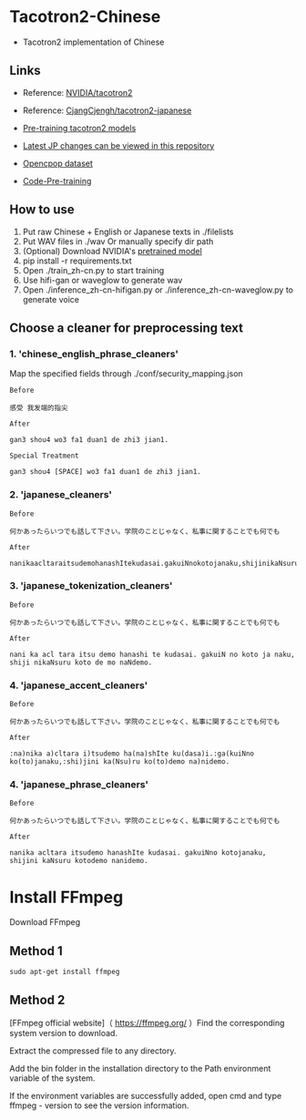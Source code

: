 # Tacotron2-Chinese

- Tacotron2 implementation of Chinese

## Links

- Reference: [NVIDIA/tacotron2](https://github.com/NVIDIA/tacotron2)

- Reference: [CjangCjengh/tacotron2-japanese](https://github.com/CjangCjengh/tacotron2-japanese)

- [Pre-training tacotron2 models](https://github.com/CjangCjengh/TTSModels)

- [Latest JP changes can be viewed in this repository](https://github.com/StarxSky/tacotron2-JP)

- [Opencpop dataset](https://wenet.org.cn/opencpop/)

- [Code-Pre-training](https://pan.baidu.com/s/13cl40S3YN4g9wMjd6vfpTA?pwd=hm7g)

## How to use

1. Put raw Chinese + English or Japanese texts in ./filelists
2. Put WAV files in ./wav Or manually specify dir path
3. (Optional) Download NVIDIA's [pretrained model](https://drive.google.com/file/d/1c5ZTuT7J08wLUoVZ2KkUs_VdZuJ86ZqA/view?usp=sharing)
4. pip install -r requirements.txt
5. Open ./train_zh-cn.py to start training
6. Use hifi-gan or waveglow to generate wav
7. Open ./inference_zh-cn-hifigan.py or ./inference_zh-cn-waveglow.py to generate voice

## Choose a cleaner for preprocessing text

### 1. 'chinese_english_phrase_cleaners'

Map the specified fields through ./conf/security_mapping.json

```
Before

感受 我发端的指尖

After

gan3 shou4 wo3 fa1 duan1 de zhi3 jian1.

Special Treatment

gan3 shou4 [SPACE] wo3 fa1 duan1 de zhi3 jian1.

```

### 2. 'japanese_cleaners'

```
Before

何かあったらいつでも話して下さい。学院のことじゃなく、私事に関することでも何でも

After

nanikaacltaraitsudemohanashItekudasai.gakuiNnokotojanaku,shijinikaNsurukotodemonanidemo.
```

### 3. 'japanese_tokenization_cleaners'

```
Before

何かあったらいつでも話して下さい。学院のことじゃなく、私事に関することでも何でも

After

nani ka acl tara itsu demo hanashi te kudasai. gakuiN no koto ja naku, shiji nikaNsuru koto de mo naNdemo.
```

### 4. 'japanese_accent_cleaners'

```
Before

何かあったらいつでも話して下さい。学院のことじゃなく、私事に関することでも何でも

After

:na)nika a)cltara i)tsudemo ha(na)shIte ku(dasa)i.:ga(kuiNno ko(to)janaku,:shi)jini ka(Nsu)ru ko(to)demo na)nidemo.
```

### 4. 'japanese_phrase_cleaners'
```
Before

何かあったらいつでも話して下さい。学院のことじゃなく、私事に関することでも何でも

After

nanika acltara itsudemo hanashIte kudasai. gakuiNno kotojanaku, shijini kaNsuru kotodemo nanidemo.
```
# Install FFmpeg

Download FFmpeg

## Method 1

```shell
sudo apt-get install ffmpeg
```

## Method 2

[FFmpeg official website]（ https://ffmpeg.org/ ）Find the corresponding system version to download.

Extract the compressed file to any directory.

Add the bin folder in the installation directory to the Path environment variable of the system.

If the environment variables are successfully added, open cmd and type ffmpeg - version to see the version information.